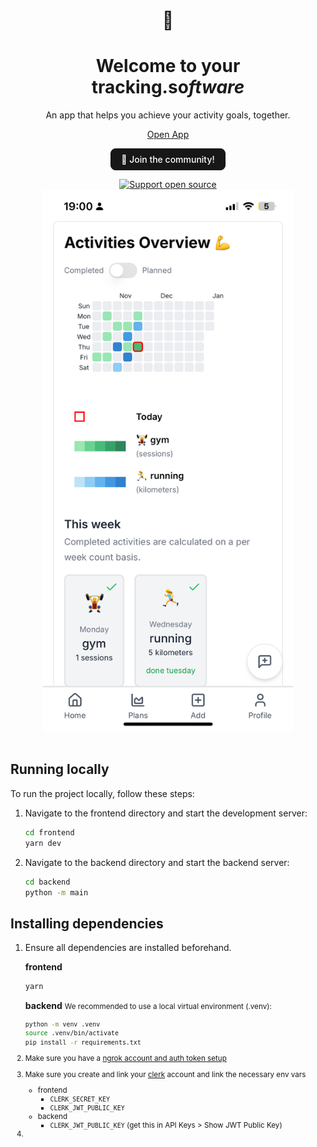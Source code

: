 <div align="center">

# 🎯

# Welcome to your<br/>**tracking.so*ftware***

An app that helps you achieve your activity goals, together.

[Open App](https://app.tracking.so)

<div class="flex flex-col items-center gap-4">

  <a href="https://discord.gg/DaH7pqax" style="
    display: inline-flex;
    align-items: center;
    justify-content: center;
    border-radius: 0.5rem;
    padding: 0.5rem 1rem;
    font-size: 0.875rem;
    font-weight: 500;
    background-color: hsl(0 0% 9%);
    color: white;
    text-decoration: none;
    transition: background-color 150ms;
    cursor: pointer;
    border: 1px solid hsl(0 0% 9%);
    box-shadow: 0 1px 2px 0 rgb(0 0 0 / 0.05);
  ">
    👋 Join the community!
  </a>

  <a href="https://ko-fi.com/alexramalho">
    <img src="https://img.shields.io/badge/Support-❤️-black?style=for-the-badge" alt="Support open source" />
  </a>

  <img src="assets/img1.PNG" width="400px" alt="iPhone screenshot" />
</div>
</div>

<br/>

## Running locally

To run the project locally, follow these steps:

1. Navigate to the frontend directory and start the development server:

   ```sh
   cd frontend
   yarn dev
   ```

2. Navigate to the backend directory and start the backend server:
   ```sh
   cd backend
   python -m main
   ```

## Installing dependencies

1. Ensure all dependencies are installed beforehand.

   **frontend**

   ```sh
   yarn
   ```

   **backend** <small>We recommended to use a local virtual environment (.venv):</smalll>

   ```sh
   python -m venv .venv
   source .venv/bin/activate
   pip install -r requirements.txt
   ```

2. Make sure you have a [ngrok account and auth token setup](https://ngrok.com/docs/getting-started/)
3. Make sure you create and link your [clerk](https://clerk.com/) account and link the necessary env vars
   - frontend
     - `CLERK_SECRET_KEY`
     - `CLERK_JWT_PUBLIC_KEY`
   - backend
     - `CLERK_JWT_PUBLIC_KEY` (get this in API Keys > Show JWT Public Key)
4.
